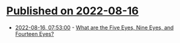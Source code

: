 # [Published on 2022-08-16](index.md)

* [2022-08-16, 07:53:00](https://soylentnews.org/article.pl?sid=22/08/15/1446204&from=rss) - [What are the Five Eyes, Nine Eyes, and Fourteen Eyes?](https://soylentnews.org/article.pl?sid=22/08/15/1446204&from=rss)
